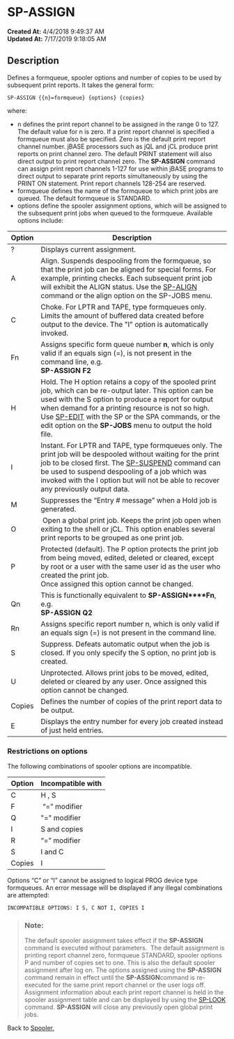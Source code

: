# SP-ASSIGN

**Created At:** 4/4/2018 9:49:37 AM  
**Updated At:** 7/17/2019 9:18:05 AM  


## Description 

Defines a formqueue, spooler options and number of copies to be used by subsequent print reports. It takes the general form:

```
SP-ASSIGN {{n}=formqueue} {options} {copies}
```

where:

- n defines the print report channel to be assigned in the range 0 to 127. The default value for n is zero. If a print report channel is specified a formqueue must also be specified.
Zero is the default print report channel number. jBASE processors such as jQL and jCL produce print reports on print channel zero. The default PRINT statement will also direct output to print report channel zero.
The **SP-ASSIGN** command can assign print report channels 1-127 for use within jBASE programs to direct output to separate print reports simultaneously by using the PRINT ON statement.
Print report channels 128-254 are reserved.
- formqueue defines the name of the formqueue to which print jobs are queued. The default formqueue is STANDARD.
- options define the spooler assignment options, which will be assigned to the subsequent print jobs when queued to the formqueue. Available options include:





| Option<br> | Description<br> |
| --- | --- |
| ?<br> | Displays current assignment.<br> |
| A<br> | Align. Suspends despooling from the formqueue, so that the print job can be aligned for special forms. For example, printing checks. Each subsequent print job will exhibit the ALIGN status. Use the [SP-ALIGN](306480-untitled-question) command or the align option on the SP-JOBS menu.<br> |
| C<br> | Choke. For LPTR and TAPE, type formqueues only. Limits the amount of buffered data created before output to the device. The "I" option is automatically invoked.<br> |
| Fn<br> | Assigns specific form queue number **n**, which is only valid if an equals sign (=), is not present in the command line, e.g.<br>**SP-ASSIGN F2**<br> |
| H<br> | Hold. The H option retains a copy of the spooled print job, which can be re-output later. This option can be used with the S option to produce a report for output when demand for a printing resource is not so high. Use [SP-EDIT](https://jbase.helpjuice.com/admin/questions/306213-untitled-question/version/306467-untitled-question) with the SP or the SPA commands, or the edit option on the **SP-JOBS** menu to output the hold file.<br> |
| I<br> | Instant. For LPTR and TAPE, type formqueues only. The print job will be despooled without waiting for the print job to be closed first. The [SP-SUSPEND](306472-untitled-question) command can be used to suspend despooling of a job which was invoked with the I option but will not be able to recover any previously output data.<br> |
| M<br> | Suppresses the “Entry # message” when a Hold job is generated.<br> |
| O<br> |  Open a global print job. Keeps the print job open when exiting to the shell or jCL. This option enables several print reports to be grouped as one print job.<br> |
| P<br> | Protected (default). The P option protects the print job from being moved, edited, deleted or cleared, except by root or a user with the same user id as the user who created the print job.<br>Once assigned this option cannot be changed.<br> |
| Qn | This is functionally equivalent to **SP-ASSIGN****Fn**, e.g.<br>**SP-ASSIGN Q2** |
| Rn<br> | Assigns specific report number n, which is only valid if an equals sign (=) is not present in the command line.<br> |
| S<br> | Suppress. Defeats automatic output when the job is closed. If you only specify the S option, no print job is created.<br> |
| U<br> | Unprotected. Allows print jobs to be moved, edited, deleted or cleared by any user. Once assigned this option cannot be changed.<br> |
| Copies<br> | Defines the number of copies of the print report data to be output.<br> |
| E<br> | Displays the entry number for every job created instead of just held entries.<br> |






### Restrictions on options 

The following combinations of spooler options are incompatible.


| Option<br> | Incompatible with<br> |
| --- | --- |
| C<br> | H , S<br> |
| F<br> |  “=” modifier<br> |
| Q | "=" modifier |
| I<br> | S and copies<br> |
| R<br> | “=” modifier<br> |
| S<br> | I and C<br> |
| Copies<br> | I<br> |


Options “C” or “I” cannot be assigned to logical PROG device type formqueues. An error message will be displayed if any illegal combinations are attempted:

```
INCOMPATIBLE OPTIONS: I S, C NOT I, COPIES I
```




> ### Note: 
> 
> The default spooler assignment takes effect if the **SP-ASSIGN** command is executed without parameters.  The default assignment is printing report channel zero, formqueue STANDARD, spooler options P and number of copies set to one. This is also the default spooler assignment after log on.
> The options assigned using the **SP-ASSIGN** command remain in effect until the **SP-ASSIGN**command is re-executed for the same print report channel or the user logs off.
> Assignment information about each print report channel is held in the spooler assignment table and can be displayed by using the [SP-LOOK](306260-untitled-question) command.
> **SP-ASSIGN** will close any previously open global print jobs.




Back to [Spooler.](jbase-spooler)
